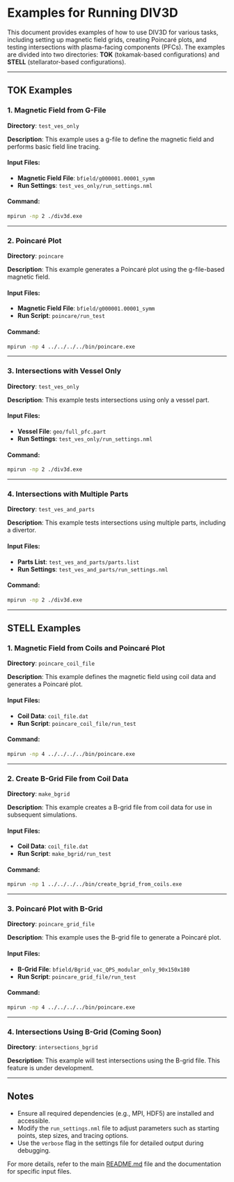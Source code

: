 # Examples for Running DIV3D

This document provides examples of how to use DIV3D for various tasks, including setting up magnetic field grids, creating Poincaré plots, and testing intersections with plasma-facing components (PFCs). The examples are divided into two directories: **TOK** (tokamak-based configurations) and **STELL** (stellarator-based configurations).

---

## TOK Examples

### 1. Magnetic Field from G-File
**Directory**: `test_ves_only`

**Description**: This example uses a g-file to define the magnetic field and performs basic field line tracing.

#### Input Files:
- **Magnetic Field File**: `bfield/g000001.00001_symm`
- **Run Settings**: `test_ves_only/run_settings.nml`

#### Command:
```bash
mpirun -np 2 ./div3d.exe
```

---

### 2. Poincaré Plot
**Directory**: `poincare`

**Description**: This example generates a Poincaré plot using the g-file-based magnetic field.

#### Input Files:
- **Magnetic Field File**: `bfield/g000001.00001_symm`
- **Run Script**: `poincare/run_test`

#### Command:
```bash
mpirun -np 4 ../../../../bin/poincare.exe
```

---

### 3. Intersections with Vessel Only
**Directory**: `test_ves_only`

**Description**: This example tests intersections using only a vessel part.

#### Input Files:
- **Vessel File**: `geo/full_pfc.part`
- **Run Settings**: `test_ves_only/run_settings.nml`

#### Command:
```bash
mpirun -np 2 ./div3d.exe
```

---

### 4. Intersections with Multiple Parts
**Directory**: `test_ves_and_parts`

**Description**: This example tests intersections using multiple parts, including a divertor.

#### Input Files:
- **Parts List**: `test_ves_and_parts/parts.list`
- **Run Settings**: `test_ves_and_parts/run_settings.nml`

#### Command:
```bash
mpirun -np 2 ./div3d.exe
```

---

## STELL Examples

### 1. Magnetic Field from Coils and Poincaré Plot
**Directory**: `poincare_coil_file`

**Description**: This example defines the magnetic field using coil data and generates a Poincaré plot.

#### Input Files:
- **Coil Data**: `coil_file.dat`
- **Run Script**: `poincare_coil_file/run_test`

#### Command:
```bash
mpirun -np 4 ../../../../bin/poincare.exe
```

---

### 2. Create B-Grid File from Coil Data
**Directory**: `make_bgrid`

**Description**: This example creates a B-grid file from coil data for use in subsequent simulations.

#### Input Files:
- **Coil Data**: `coil_file.dat`
- **Run Script**: `make_bgrid/run_test`

#### Command:
```bash
mpirun -np 1 ../../../../bin/create_bgrid_from_coils.exe
```

---

### 3. Poincaré Plot with B-Grid
**Directory**: `poincare_grid_file`

**Description**: This example uses the B-grid file to generate a Poincaré plot.

#### Input Files:
- **B-Grid File**: `bfield/Bgrid_vac_QPS_modular_only_90x150x180`
- **Run Script**: `poincare_grid_file/run_test`

#### Command:
```bash
mpirun -np 4 ../../../../bin/poincare.exe
```

---

### 4. Intersections Using B-Grid (Coming Soon)
**Directory**: `intersections_bgrid`

**Description**: This example will test intersections using the B-grid file. This feature is under development.

---

## Notes
- Ensure all required dependencies (e.g., MPI, HDF5) are installed and accessible.
- Modify the `run_settings.nml` file to adjust parameters such as starting points, step sizes, and tracing options.
- Use the `verbose` flag in the settings file for detailed output during debugging.

For more details, refer to the main [README.md](README.md) file and the documentation for specific input files.
